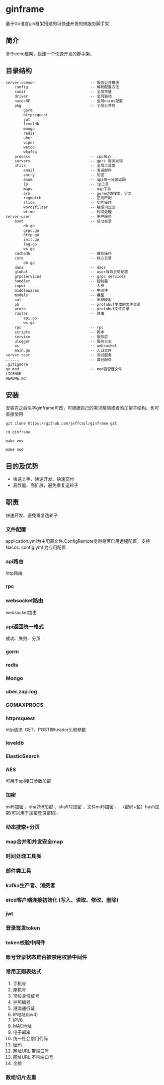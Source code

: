 # ginframe
基于Go语言gin框架搭建的可快速开发的微服务脚手架


## 简介
基于echo框架，搭建一个快速开发的脚手架。

## 目录结构
```markdown
server-common                         -- 服务公共模块
    config                            -- 解析配置方法
    const                             -- 全局常量
    driver                            -- 全局驱动
    nacosRF                           -- 全局nacos配置
    pkg                               -- 全局公共包
        gorm
        httprequest
        jwt
        leveldb
        mongo
        redis
        uber
        viper
        wetcd
        wkafka
    process                           -- cpu核心
    servers                           -- gprc 服务发现
    utils                             -- 全局工具类
        email                         -- 发送邮件
        encry                         -- 加密
        enum                          -- api统一分装返回
        ip                            -- ip工具
        maps                          -- map工具
        orm                           -- gorm动态搜索、分页
        regmatch                      -- 正则匹配
        slice                         -- 切片操作
        wordsfilter                   -- 敏感词过滤
        wtime                         -- 时间处理
server-user                           -- 用户服务
    boot                              -- 启动目录
        db.go
        grpc.go
        http.go
        init.go
        log.go
        ws.go
    cachedb                           -- 缓存操作
    core                              -- 核心目录
        db.go
    daos                              -- daos
    global                            -- user服务全局配置
    grpcservices                      -- grpc services
    handler                           -- 控制器
    input                             -- 入参
    middlewares                       -- 中间件
    models                            -- 模型
    out                               -- 出参映射
    pb                                -- protobuf生成的文件目录
    proto                             -- protobuf文件目录
    router                            -- 路由
        api.go
        ws.go
    rpc                               -- rpc
    scripts                           -- 脚本
    service                           -- 服务层
    ulogger                           -- 服务日志
    ws                                -- websocket
    main.go                           -- 入口文件
server-test                           -- 测试服务
......                                -- 其他服务
.gitignore
go.mod                                -- mod包管理文件
LICENSE
README.md
```

## 安装
安装完之后名字ginframe可改，可根据自己的需求精简或者添加架子结构。也可直接使用
```shell
git clone https://github.com/jeffcail/ginframe.git

cd ginframe

make env

make mod

```

## 目的及优势

* 快速上手、快速开发、快速交付
* 高性能、高扩展，避免重复造轮子


## 职责
快速开发、避免重复造轮子

### 文件配置
application.yml为主配置文件.ConfigRemote觉得是否启用远程配置，支持Nacos.
config.yml 为应用配置

### api路由
http路由 

### rpc

### websocket路由
websocket路由

### api返回统一格式
成功、失败、分页

### gorm

### redis

### Mongo

### uber.zap.log

### GOMAXPROCS

### httprequest
http请求. GET、POST带header头和参数

### leveldb

### ElasticSearch

### AES
可用于api接口参数加密

### 加密
md5加密 、sha256加密 、sha512加密 、文件md5加密 、 （密码+盐）hash加密(可以用于加密登录密码).

### 动态搜索+分页

### map合并和并发安全map

### 时间处理工具类

### 邮件类工具

### kafka生产者、消费者

### etcd客户端连接初始化 (写入、读取、修改、删除)

### jwt

### 登录签发token

### token校验中间件

### 账号登录状态是否被禁用校验中间件

### 常用正则表达式
1. 手机号
2. 座机号
3. 18位身份证号
4. 护照编号
5. 港澳通行证
6. IP地址(ipv4)
7. IPV6
8. MAC地址
9. 电子邮箱
10. 统一社会信用代码
11. 密码
12. 网址URL 带端口号
13. 网址URL 不带端口号
14. 金额

### 数组切片去重
